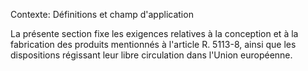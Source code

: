 Contexte: Définitions et champ d'application

La présente section fixe les exigences relatives à la conception et à la fabrication des produits mentionnés à l'article R. 5113-8, ainsi que les dispositions régissant leur libre circulation dans l'Union européenne.